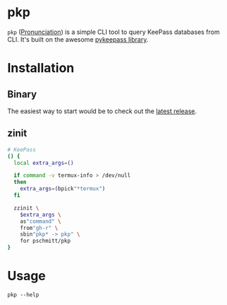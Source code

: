 # pkp

`pkp` ([Pronunciation](https://www.youtube.com/watch?v=9c0rNjyVbT8)) is a 
simple CLI tool to query KeePass databases from CLI.
It's built on the awesome 
[pykeepass library](https://github.com/libkeepass/pykeepass).

# Installation

## Binary

The easiest way to start would be to check out the
[latest release](https://github.com/pschmitt/pkp/releases/latest).

## zinit

```zsh
# KeePass
() {
  local extra_args=()

  if command -v termux-info > /dev/null
  then
    extra_args=(bpick"*termux")
  fi

  zzinit \
    $extra_args \
    as"command" \
    from"gh-r" \
    sbin"pkp* -> pkp" \
    for pschmitt/pkp
}
```

# Usage

```shell
pkp --help
```
